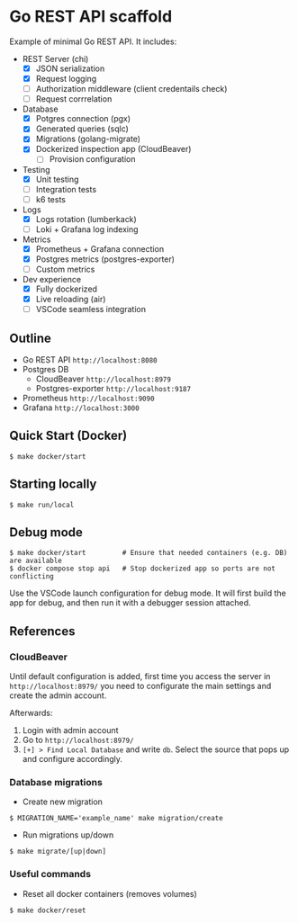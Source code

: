 # Go REST API scaffold

Example of minimal Go REST API. It includes:

- REST Server (chi)
  - [x] JSON serialization
  - [x] Request logging
  - [ ] Authorization middleware (client credentails check)
  - [ ] Request corrrelation
- Database
  - [x] Potgres connection (pgx)
  - [x] Generated queries (sqlc)
  - [x] Migrations (golang-migrate)
  - [x] Dockerized inspection app (CloudBeaver)
    - [ ] Provision configuration
- Testing
  - [x] Unit testing
  - [ ] Integration tests
  - [ ] k6 tests
- Logs
  - [x] Logs rotation (lumberkack)
  - [ ] Loki + Grafana log indexing
- Metrics
  - [x] Prometheus + Grafana connection
  - [x] Postgres metrics (postgres-exporter)
  - [ ] Custom metrics
- Dev experience
  - [x] Fully dockerized
  - [x] Live reloading (air)
  - [ ] VSCode seamless integration

## Outline

- Go REST API `http://localhost:8080`
- Postgres DB
  - CloudBeaver `http://localhost:8979`
  - Postgres-exporter `http://localhost:9187`
- Prometheus `http://localhost:9090`
- Grafana `http://localhost:3000`

## Quick Start (Docker)

```shell
$ make docker/start
```

## Starting locally

```shell
$ make run/local
```

## Debug mode

```shell
$ make docker/start         # Ensure that needed containers (e.g. DB) are available
$ docker compose stop api   # Stop dockerized app so ports are not conflicting
```

Use the VSCode launch configuration for debug mode. It will first build the app for debug, and then run it with a debugger session attached.

## References

### CloudBeaver

Until default configuration is added, first time you access the server in `http://localhost:8979/` you need to configurate the main settings and create the admin account.

Afterwards:

1. Login with admin account
2. Go to `http://localhost:8979/`
3. `[+] > Find Local Database` and write `db`. Select the source that pops up and configure accordingly.

### Database migrations

- Create new migration

`$ MIGRATION_NAME='example_name' make migration/create`

- Run migrations up/down

`$ make migrate/[up|down]`

### Useful commands

- Reset all docker containers (removes volumes)

`$ make docker/reset`
